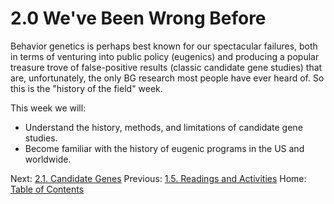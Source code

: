 # 2.0 We've Been Wrong Before

Behavior genetics is perhaps best known for our spectacular failures, both in terms of venturing into public policy (eugenics) and producing a popular treasure trove of false-positive results (classic candidate gene studies) that are, unfortunately, the only BG research most people have ever heard of. So this is the "history of the field" week.

This week we will:

- Understand the history, methods, and limitations of candidate gene studies.
- Become familiar with the history of eugenic programs in the US and worldwide.

Next: [2.1. Candidate Genes](2.1_candidate_genes.md)
Previous: [1.5. Readings and Activities](../ch01/1.5_readings_and_activities.md)
Home: [Table of Contents](../table_of_contents.md)